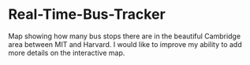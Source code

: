 # Real-Time-Bus-Tracker
Map showing how many bus stops there are in the beautiful Cambridge area between MIT and Harvard.
I would like to improve my ability to add more details on the interactive map.
